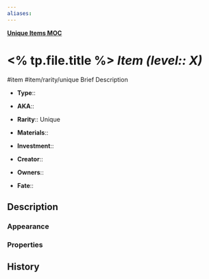```yaml
---
aliases: 
---
```

**[Unique Items MOC](Myrria%20MOC.md#Unique%20Items)**
# <% tp.file.title %> *Item (level:: X)*
#item #item/rarity/unique
Brief Description

- **Type**:: 
- **AKA**:: 
- **Rarity**:: Unique
- **Materials**:: 
- **Investment**:: 

- **Creator**:: 
- **Owners**:: 
- **Fate**:: 

## Description
### Appearance

### Properties

## History